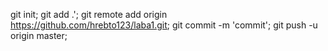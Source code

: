 git init;
git add .';
git remote add origin https://github.com/hrebto123/laba1.git;
git commit -m 'commit';
git push -u origin master;
